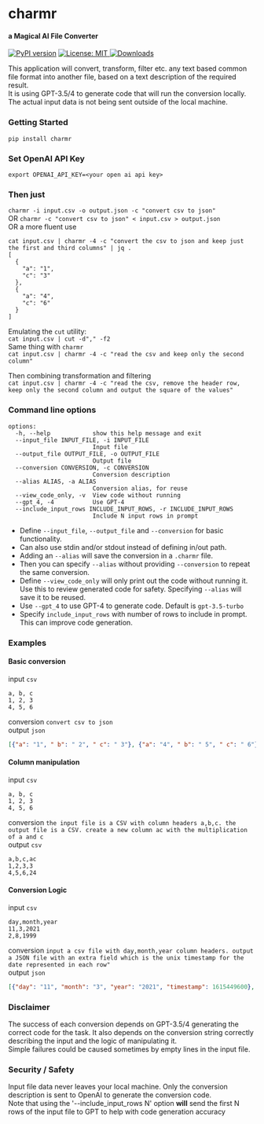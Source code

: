 # charmr
#### a Magical AI File Converter

[![PyPI version](https://badge.fury.io/py/charmr.svg)](https://badge.fury.io/py/charmr)
<a href="https://github.com/harlev/charmr/blob/master/LICENSE">
    <img alt="License: MIT" src="https://img.shields.io/badge/license-MIT-yellow.svg" target="_blank" />
</a>
[![Downloads](https://pepy.tech/badge/charmr)](https://pepy.tech/project/charmr)

This application will convert, transform, filter etc. any text based common file format into another file, based on a text description of the required result.  
It is using GPT-3.5/4 to generate code that will run the conversion locally. The actual input data is not being sent outside of the local machine.

### Getting Started
```commandline
pip install charmr
```

### Set OpenAI API Key
```commandline
export OPENAI_API_KEY=<your open ai api key>
```

### Then just
`charmr -i input.csv -o output.json -c "convert csv to json"`  
OR   `charmr -c "convert csv to json" < input.csv > output.json`  
OR a more fluent use
```
cat input.csv | charmr -4 -c "convert the csv to json and keep just the first and third columns" | jq .
[
  {
    "a": "1",
    "c": "3"
  },
  {
    "a": "4",
    "c": "6"
  }
]
```  
Emulating the `cut` utility:  
`cat input.csv | cut -d"," -f2`  
Same thing with `charmr`  
`cat input.csv | charmr -4 -c "read the csv and keep only the second column"`  

Then combining transformation and filtering  
`cat input.csv | charmr -4 -c "read the csv, remove the header row, keep only the second column and output the square of the values"`

### Command line options
```options:
options:
  -h, --help            show this help message and exit
  --input_file INPUT_FILE, -i INPUT_FILE
                        Input file
  --output_file OUTPUT_FILE, -o OUTPUT_FILE
                        Output file
  --conversion CONVERSION, -c CONVERSION
                        Conversion description
  --alias ALIAS, -a ALIAS
                        Conversion alias, for reuse
  --view_code_only, -v  View code without running
  --gpt_4, -4           Use GPT-4
  --include_input_rows INCLUDE_INPUT_ROWS, -r INCLUDE_INPUT_ROWS
                        Include N input rows in prompt

  ```
  
  

* Define `--input_file`, `--output_file` and `--conversion` for basic functionality.
* Can also use stdin and/or stdout instead of defining in/out path.
* Adding an `--alias` will save the conversion in a `.charmr` file.  
* Then you can specify `--alias` without providing `--conversion` to repeat the same conversion.  
* Define `--view_code_only` will only print out the code without running it. Use this to review generated code for safety. Specifying `--alias` will save it to be reused.
* Use `--gpt_4` to use GPT-4 to generate code. Default is `gpt-3.5-turbo`
* Specify `include_input_rows` with number of rows to include in prompt. This can improve code generation.



### Examples
#### Basic conversion
input `csv`  
```
a, b, c
1, 2, 3
4, 5, 6
```
conversion `convert csv to json`  
output `json`
```json
[{"a": "1", " b": " 2", " c": " 3"}, {"a": "4", " b": " 5", " c": " 6"}]
```

#### Column manipulation
input `csv`  
```
a, b, c
1, 2, 3
4, 5, 6
```
conversion `the input file is a CSV with column headers a,b,c. the output file is a CSV. create a new column ac with the multiplication of a and c`  
output `csv`
```
a,b,c,ac
1,2,3,3
4,5,6,24
```

#### Conversion Logic
input `csv`
```
day,month,year
11,3,2021
2,8,1999
```
conversion `input a csv file with day,month,year column headers. output a JSON file with an extra field which is the unix timestamp for the date represented in each row"`  
output `json`
```json
[{"day": "11", "month": "3", "year": "2021", "timestamp": 1615449600}, {"day": "2", "month": "8", "year": "1999", "timestamp": 933577200}]
```


### Disclaimer
The success of each conversion depends on GPT-3.5/4 generating the correct code for the task.
It also depends on the conversion string correctly describing the input and the logic of manipulating it.  
Simple failures could be caused sometimes by empty lines in the input file.


### Security / Safety
Input file data never leaves your local machine. Only the conversion description is sent to OpenAI to generate the conversion code.  
Note that using the '--include_input_rows N' option **will** send the first N rows of the input file to GPT to help with code generation accuracy

